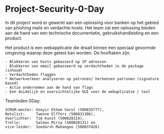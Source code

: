 # Project-Security-0-Day

In dit project word er gewerkt aan een oplossing voor banken op het gebied van phishing mails en verdachte hosts.
Het team zal een oplossing bieden aan de hand van een technische documentatie, gebruikshandleiding en een product.

Het product is een webapplicatie die draait binnen een speciaal gevormde omgeving waarop deze getest kan worden.
De hooftaken zijn:

    - Blokkeren van hosts gebasserd op IP adressen
    - Blokkeren van email gebasseerd op verdachtheden in de package (inhoud)
    - Verdachtheden flaggen
    * Netwerkverkeer analyseren op patronen/ herkennen patronen (signature based)
    - Actie ondernemen aan de hand van flags
    - Een duidelijk en overzichtelijke GUI voor de webaplicatie / tool
   
   Teamleden 0Day:
   
    SCRUM-master: Üzeyir Ethem Varol (500835777),
    Notulist:     Twenne Elffers (500831306), 
    Voorlichter:  Tim Kunst (500828214), 
    Trello:       Salman Mirza (500828131) en 
    vice-leider:  Soedarsh Mahangoo (500837426)
